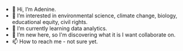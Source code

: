 - 👋 Hi, I’m Adenine.
- 👀 I’m interested in environmental science, climate change, biology, educational equity, civil rights.
- 🌱 I’m currently learning data analytics.
- 💞️ I’m new here, so I'm discovering what it is I want collaborate on. 
- 📫 How to reach me  - not sure yet.

<!---
jisellejones/jisellejones is a ✨ special ✨ repository because its `README.md` (this file) appears on your GitHub profile.
You can click the Preview link to take a look at your changes.
--->

